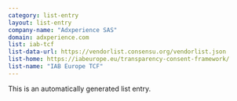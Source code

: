 ```yaml
---
category: list-entry
layout: list-entry
company-name: "Adxperience SAS"
domain: adxperience.com
list: iab-tcf
list-data-url: https://vendorlist.consensu.org/vendorlist.json
list-home: https://iabeurope.eu/transparency-consent-framework/
list-name: "IAB Europe TCF"
---
```


This is an automatically generated list entry.
